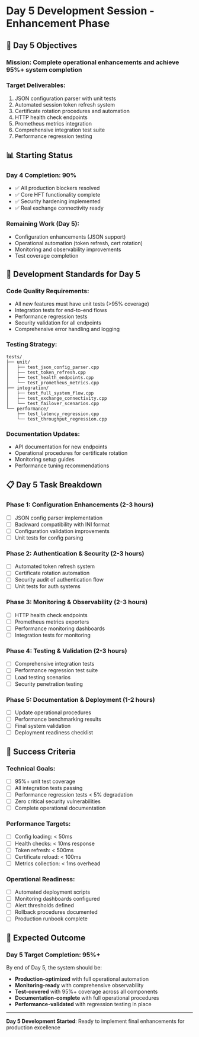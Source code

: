 # Day 5 Development Session - Enhancement Phase

## 🎯 Day 5 Objectives

### **Mission**: Complete operational enhancements and achieve 95%+ system completion

### **Target Deliverables:**
1. JSON configuration parser with unit tests
2. Automated session token refresh system
3. Certificate rotation procedures and automation
4. HTTP health check endpoints
5. Prometheus metrics integration
6. Comprehensive integration test suite
7. Performance regression testing

## 📊 Starting Status

### **Day 4 Completion: 90%**
- ✅ All production blockers resolved
- ✅ Core HFT functionality complete
- ✅ Security hardening implemented
- ✅ Real exchange connectivity ready

### **Remaining Work (Day 5):**
- Configuration enhancements (JSON support)
- Operational automation (token refresh, cert rotation)
- Monitoring and observability improvements
- Test coverage completion

## 🔧 Development Standards for Day 5

### **Code Quality Requirements:**
- All new features must have unit tests (>95% coverage)
- Integration tests for end-to-end flows
- Performance regression tests
- Security validation for all endpoints
- Comprehensive error handling and logging

### **Testing Strategy:**
```
tests/
├── unit/
│   ├── test_json_config_parser.cpp
│   ├── test_token_refresh.cpp
│   ├── test_health_endpoints.cpp
│   └── test_prometheus_metrics.cpp
├── integration/
│   ├── test_full_system_flow.cpp
│   ├── test_exchange_connectivity.cpp
│   └── test_failover_scenarios.cpp
└── performance/
    ├── test_latency_regression.cpp
    └── test_throughput_regression.cpp
```

### **Documentation Updates:**
- API documentation for new endpoints
- Operational procedures for certificate rotation
- Monitoring setup guides
- Performance tuning recommendations

## 📋 Day 5 Task Breakdown

### **Phase 1: Configuration Enhancements (2-3 hours)**
- [ ] JSON config parser implementation
- [ ] Backward compatibility with INI format
- [ ] Configuration validation improvements
- [ ] Unit tests for config parsing

### **Phase 2: Authentication & Security (2-3 hours)**
- [ ] Automated token refresh system
- [ ] Certificate rotation automation
- [ ] Security audit of authentication flow
- [ ] Unit tests for auth systems

### **Phase 3: Monitoring & Observability (2-3 hours)**
- [ ] HTTP health check endpoints
- [ ] Prometheus metrics exporters
- [ ] Performance monitoring dashboards
- [ ] Integration tests for monitoring

### **Phase 4: Testing & Validation (2-3 hours)**
- [ ] Comprehensive integration tests
- [ ] Performance regression test suite
- [ ] Load testing scenarios
- [ ] Security penetration testing

### **Phase 5: Documentation & Deployment (1-2 hours)**
- [ ] Update operational procedures
- [ ] Performance benchmarking results
- [ ] Final system validation
- [ ] Deployment readiness checklist

## 🎯 Success Criteria

### **Technical Goals:**
- [ ] 95%+ unit test coverage
- [ ] All integration tests passing
- [ ] Performance regression tests < 5% degradation
- [ ] Zero critical security vulnerabilities
- [ ] Complete operational documentation

### **Performance Targets:**
- [ ] Config loading: < 50ms
- [ ] Health checks: < 10ms response
- [ ] Token refresh: < 500ms
- [ ] Certificate reload: < 100ms
- [ ] Metrics collection: < 1ms overhead

### **Operational Readiness:**
- [ ] Automated deployment scripts
- [ ] Monitoring dashboards configured
- [ ] Alert thresholds defined
- [ ] Rollback procedures documented
- [ ] Production runbook complete

## 🚀 Expected Outcome

### **Day 5 Target Completion: 95%+**

By end of Day 5, the system should be:
- **Production-optimized** with full operational automation
- **Monitoring-ready** with comprehensive observability
- **Test-covered** with 95%+ coverage across all components
- **Documentation-complete** with full operational procedures
- **Performance-validated** with regression testing in place

---

**Day 5 Development Started**: Ready to implement final enhancements for production excellence